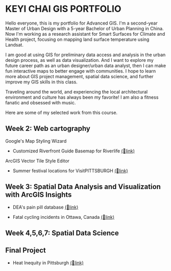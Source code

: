 # KEYI CHAI GIS PORTFOLIO
Hello everyone, this is my portfolio for Advanced GIS. I'm a second-year Master of Urban Design with a 5-year Bachelor of Urban Planning in China. Now I'm working as a research assistant for Smart Surfaces for Climate and Health project, focusing on mapping land surface temperature using Landsat.

I am good at using GIS for preliminary data access and analysis in the urban design process, as well as data visualization. And I want to explore my future career path as an urban designer/urban data analyst, then I can make fun interactive maps to better engage with communities. I hope to learn more about GIS project management, spatial data science, and further improve my GIS skills in this class. 

Traveling around the world, and experiencing the local architectural environment and culture has always been my favorite! I am also a fitness fanatic and obsessed with music. 

Here are some of my selected work from this course.

## Week 2: Web cartography 

 Google's Map Styling Wizard
 
- Customized Riverfront Guide Basemap for Riverlife [(🔗link)](https://keyichai.github.io/keyi-gis-portolio/CustomizedMapRiverlife.html)

 ArcGIS Vector Tile Style Editor
 
- Summer festival locations for VisitPITTSBURGH [(🔗link)](https://keyichai.github.io/keyi-gis-portolio/SummerFestDemo.html)

## Week 3: Spatial Data Analysis and Visualization with ArcGIS Insights

- DEA's pain pill database [(🔗link)](https://keyichai.github.io/keyi-gis-portolio/insights_dea.html)

- Fatal cycling incidents in Ottawa, Canada  [(🔗link)](https://keyichai.github.io/keyi-gis-portolio/insights_ottawa.html)

## Week 4,5,6,7: Spatial Data Science

## Final Project

- Heat Inequity in Pittsburgh [(🔗link)](https://keyichai.github.io/keyi-gis-portolio/heatInequityPGH.html)
